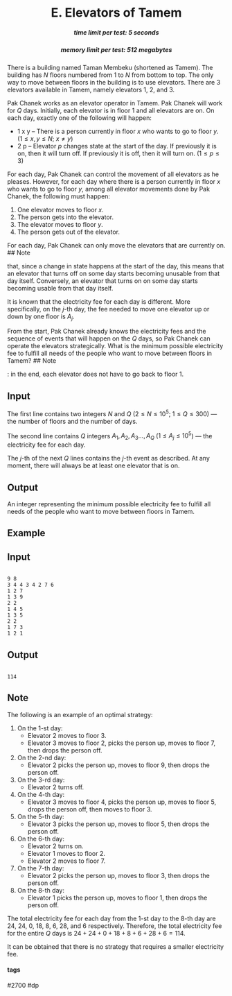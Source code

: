 <h1 style='text-align: center;'> E. Elevators of Tamem</h1>

<h5 style='text-align: center;'>time limit per test: 5 seconds</h5>
<h5 style='text-align: center;'>memory limit per test: 512 megabytes</h5>

There is a building named Taman Membeku (shortened as Tamem). The building has $N$ floors numbered from $1$ to $N$ from bottom to top. The only way to move between floors in the building is to use elevators. There are $3$ elevators available in Tamem, namely elevators $1$, $2$, and $3$.

Pak Chanek works as an elevator operator in Tamem. Pak Chanek will work for $Q$ days. Initially, each elevator is in floor $1$ and all elevators are on. On each day, exactly one of the following will happen: 

* 1 x y – There is a person currently in floor $x$ who wants to go to floor $y$. ($1\leq x,y\leq N$; $x\neq y$)
* 2 p – Elevator $p$ changes state at the start of the day. If previously it is on, then it will turn off. If previously it is off, then it will turn on. ($1\leq p\leq3$)

For each day, Pak Chanek can control the movement of all elevators as he pleases. However, for each day where there is a person currently in floor $x$ who wants to go to floor $y$, among all elevator movements done by Pak Chanek, the following must happen: 

1. One elevator moves to floor $x$.
2. The person gets into the elevator.
3. The elevator moves to floor $y$.
4. The person gets out of the elevator.

For each day, Pak Chanek can only move the elevators that are currently on. ## Note

 that, since a change in state happens at the start of the day, this means that an elevator that turns off on some day starts becoming unusable from that day itself. Conversely, an elevator that turns on on some day starts becoming usable from that day itself.

It is known that the electricity fee for each day is different. More specifically, on the $j$-th day, the fee needed to move one elevator up or down by one floor is $A_j$.

From the start, Pak Chanek already knows the electricity fees and the sequence of events that will happen on the $Q$ days, so Pak Chanek can operate the elevators strategically. What is the minimum possible electricity fee to fulfill all needs of the people who want to move between floors in Tamem? ## Note

: in the end, each elevator does not have to go back to floor $1$.

## Input

The first line contains two integers $N$ and $Q$ ($2\leq N\leq10^5$; $1\leq Q\leq300$) — the number of floors and the number of days.

The second line contains $Q$ integers $A_1, A_2, A_3 \ldots, A_Q$ ($1 \leq A_j \leq 10^5$) — the electricity fee for each day.

The $j$-th of the next $Q$ lines contains the $j$-th event as described. At any moment, there will always be at least one elevator that is on.

## Output

An integer representing the minimum possible electricity fee to fulfill all needs of the people who want to move between floors in Tamem.

## Example

## Input


```

9 8
3 4 4 3 4 2 7 6
1 2 7
1 3 9
2 2
1 4 5
1 3 5
2 2
1 7 3
1 2 1

```
## Output


```

114

```
## Note

The following is an example of an optimal strategy: 

1. On the $1$-st day:
	* Elevator $2$ moves to floor $3$.
	* Elevator $3$ moves to floor $2$, picks the person up, moves to floor $7$, then drops the person off.
2. On the $2$-nd day:
	* Elevator $2$ picks the person up, moves to floor $9$, then drops the person off.
3. On the $3$-rd day:
	* Elevator $2$ turns off.
4. On the $4$-th day:
	* Elevator $3$ moves to floor $4$, picks the person up, moves to floor $5$, drops the person off, then moves to floor $3$.
5. On the $5$-th day:
	* Elevator $3$ picks the person up, moves to floor $5$, then drops the person off.
6. On the $6$-th day:
	* Elevator $2$ turns on.
	* Elevator $1$ moves to floor $2$.
	* Elevator $2$ moves to floor $7$.
7. On the $7$-th day:
	* Elevator $2$ picks the person up, moves to floor $3$, then drops the person off.
8. On the $8$-th day:
	* Elevator $1$ picks the person up, moves to floor $1$, then drops the person off.

The total electricity fee for each day from the $1$-st day to the $8$-th day are $24$, $24$, $0$, $18$, $8$, $6$, $28$, and $6$ respectively. Therefore, the total electricity fee for the entire $Q$ days is $24+24+0+18+8+6+28+6=114$.

It can be obtained that there is no strategy that requires a smaller electricity fee.



#### tags 

#2700 #dp 